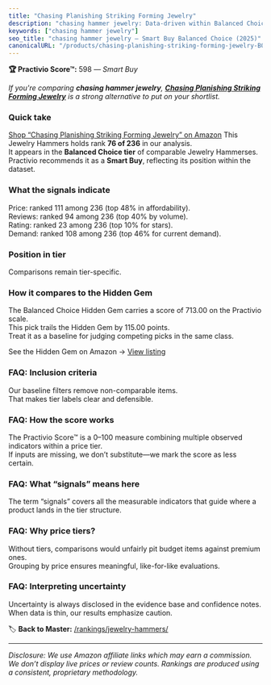 ```yaml
---
title: "Chasing Planishing Striking Forming Jewelry"
description: "chasing hammer jewelry: Data-driven within Balanced Choice ranking using the Practivio Score™. Positioned by quality, value, demand, findability, momentum."
keywords: ["chasing hammer jewelry"]
seo_title: "chasing hammer jewelry — Smart Buy Balanced Choice (2025)"
canonicalURL: "/products/chasing-planishing-striking-forming-jewelry-B078PPHF16/"
---
```


**🏆 Practivio Score™:** 598 — _Smart Buy_


*If you're comparing **chasing hammer jewelry**, **[Chasing Planishing Striking Forming Jewelry](https://www.amazon.com/dp/B078PPHF16?tag=practivio-20)** is a strong alternative to put on your shortlist.*
### Quick take
[Shop “Chasing Planishing Striking Forming Jewelry” on Amazon](https://www.amazon.com/dp/B078PPHF16?tag=practivio-20)
This Jewelry Hammers holds rank **76 of 236** in our analysis.  
It appears in the **Balanced Choice tier** of comparable Jewelry Hammerses.  
Practivio recommends it as a **Smart Buy**, reflecting its position within the dataset.

### What the signals indicate
Price: ranked 111 among 236 (top 48% in affordability).  
Reviews: ranked 94 among 236 (top 40% by volume).  
Rating: ranked 23 among 236 (top 10% for stars).  
Demand: ranked 108 among 236 (top 46% for current demand).

### Position in tier
Comparisons remain tier-specific.

### How it compares to the Hidden Gem
The Balanced Choice Hidden Gem carries a score of 713.00 on the Practivio scale.  
This pick trails the Hidden Gem by 115.00 points.  
Treat it as a baseline for judging competing picks in the same class.  

See the Hidden Gem on Amazon → [View listing](https://www.amazon.com/dp/B00943ROPS?tag=practivio-20)

### FAQ: Inclusion criteria
Our baseline filters remove non-comparable items.  
That makes tier labels clear and defensible.

### FAQ: How the score works
The Practivio Score™ is a 0–100 measure combining multiple observed indicators within a price tier.  
If inputs are missing, we don’t substitute—we mark the score as less certain.

### FAQ: What “signals” means here
The term “signals” covers all the measurable indicators that guide where a product lands in the tier structure.

### FAQ: Why price tiers?
Without tiers, comparisons would unfairly pit budget items against premium ones.  
Grouping by price ensures meaningful, like-for-like evaluations.

### FAQ: Interpreting uncertainty
Uncertainty is always disclosed in the evidence base and confidence notes.  
When data is thin, our results emphasize caution.


🏷️ **Back to Master:** [/rankings/jewelry-hammers/](/rankings/jewelry-hammers/)

---
_Disclosure: We use Amazon affiliate links which may earn a commission. We don’t display live prices or review counts. Rankings are produced using a consistent, proprietary methodology._
